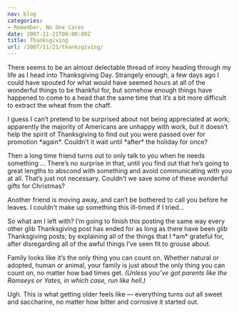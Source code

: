 ```yaml
---
nav: blog
categories:
- Remember, No One Cares
date: 2007-11-21T00:00:00Z
title: Thanksgiving
url: /2007/11/21/thanksgiving/
---
```


There seems to be an almost delectable thread of irony heading through my life as I head into Thanksgiving Day. Strangely enough, a few days ago I could have spouted for what would have seemed hours at all of the wonderful things to be thankful for, but somehow enough things have happened to come to a head that the same time that it’s a bit more difficult to extract the wheat from the chaff.

I guess I can’t pretend to be surprised about not being appreciated at work; apparently the majority of Americans are unhappy with work, but it doesn’t help the spirit of Thanksgiving to find out you were passed over for promotion \*again\*. Couldn’t it wait until \*after\* the holiday for once?

Then a long time friend turns out to only talk to you when he needs something … There’s no surprise in that, until you find out that he’s going to great lengths to abscond with something and avoid communicating with you at all. That’s just not necessary. Couldn’t we save some of these wonderful gifts for Christmas?

Another friend is moving away, and can’t be bothered to call you before he leaves. I couldn’t make up something this ill-timed if I tried…

So what am I left with? I’m going to finish this posting the same way every other glib Thanksgiving post has ended for as long as there have been glib Thanksgiving posts; by explaining all of the things that I \*am\* grateful for, after disregarding all of the awful things I’ve seen fit to grouse about.

Family looks like it’s the only thing you can count on. Whether natural or adopted, human or animal, your family is just about the only thing you can count on, no matter how bad times get. *(Unless you’ve got parents like the Ramseys or Yates, in which case, run like hell.)*

Ugh. This is what getting older feels like — everything turns out all sweet and saccharine, no matter how bitter and corrosive it started out.
